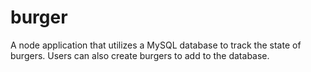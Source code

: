# burger
A node application that utilizes a MySQL database to track the state of burgers.  Users can also create burgers to add to the database.